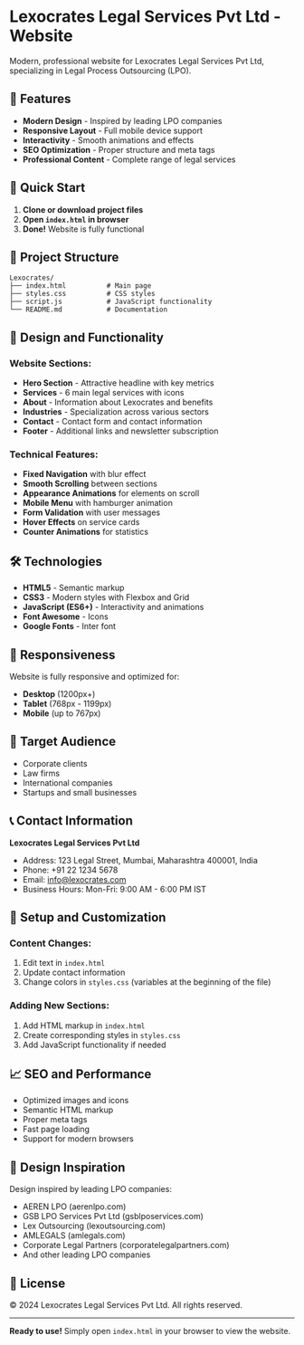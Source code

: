 # Lexocrates Legal Services Pvt Ltd - Website

Modern, professional website for Lexocrates Legal Services Pvt Ltd, specializing in Legal Process Outsourcing (LPO).

## 🎯 Features

- **Modern Design** - Inspired by leading LPO companies
- **Responsive Layout** - Full mobile device support
- **Interactivity** - Smooth animations and effects
- **SEO Optimization** - Proper structure and meta tags
- **Professional Content** - Complete range of legal services

## 🚀 Quick Start

1. **Clone or download project files**
2. **Open `index.html` in browser**
3. **Done!** Website is fully functional

## 📁 Project Structure

```
Lexocrates/
├── index.html          # Main page
├── styles.css          # CSS styles
├── script.js           # JavaScript functionality
└── README.md           # Documentation
```

## 🎨 Design and Functionality

### Website Sections:
- **Hero Section** - Attractive headline with key metrics
- **Services** - 6 main legal services with icons
- **About** - Information about Lexocrates and benefits
- **Industries** - Specialization across various sectors
- **Contact** - Contact form and contact information
- **Footer** - Additional links and newsletter subscription

### Technical Features:
- **Fixed Navigation** with blur effect
- **Smooth Scrolling** between sections
- **Appearance Animations** for elements on scroll
- **Mobile Menu** with hamburger animation
- **Form Validation** with user messages
- **Hover Effects** on service cards
- **Counter Animations** for statistics

## 🛠 Technologies

- **HTML5** - Semantic markup
- **CSS3** - Modern styles with Flexbox and Grid
- **JavaScript (ES6+)** - Interactivity and animations
- **Font Awesome** - Icons
- **Google Fonts** - Inter font

## 📱 Responsiveness

Website is fully responsive and optimized for:
- **Desktop** (1200px+)
- **Tablet** (768px - 1199px)
- **Mobile** (up to 767px)

## 🎯 Target Audience

- Corporate clients
- Law firms
- International companies
- Startups and small businesses

## 📞 Contact Information

**Lexocrates Legal Services Pvt Ltd**
- Address: 123 Legal Street, Mumbai, Maharashtra 400001, India
- Phone: +91 22 1234 5678
- Email: info@lexocrates.com
- Business Hours: Mon-Fri: 9:00 AM - 6:00 PM IST

## 🔧 Setup and Customization

### Content Changes:
1. Edit text in `index.html`
2. Update contact information
3. Change colors in `styles.css` (variables at the beginning of the file)

### Adding New Sections:
1. Add HTML markup in `index.html`
2. Create corresponding styles in `styles.css`
3. Add JavaScript functionality if needed

## 📈 SEO and Performance

- Optimized images and icons
- Semantic HTML markup
- Proper meta tags
- Fast page loading
- Support for modern browsers

## 🌟 Design Inspiration

Design inspired by leading LPO companies:
- AEREN LPO (aerenlpo.com)
- GSB LPO Services Pvt Ltd (gsblposervices.com)
- Lex Outsourcing (lexoutsourcing.com)
- AMLEGALS (amlegals.com)
- Corporate Legal Partners (corporatelegalpartners.com)
- And other leading LPO companies

## 📄 License

© 2024 Lexocrates Legal Services Pvt Ltd. All rights reserved.

---

**Ready to use!** Simply open `index.html` in your browser to view the website.
